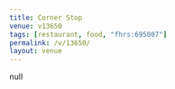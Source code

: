 ```yaml
---
title: Corner Stop
venue: v13650
tags: [restaurant, food, "fhrs:695007"]
permalink: /v/13650/
layout: venue
---
```

null